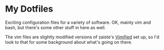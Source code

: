 My Dotfiles
===========

Exciting configuration files for a variety of software. OK, mainly vim and bash,
but there's some other stuff in here as well.

The vim files are slightly modified versions of zaiste's [Vimified] set up, so
I'd look to that for some background about what's going on there.

[Vimified]: https://github.com/zaiste/vimified